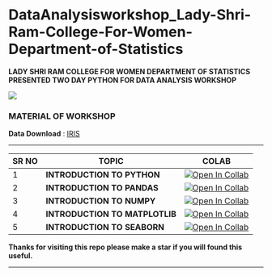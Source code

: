 # DataAnalysisworkshop_Lady-Shri-Ram-College-For-Women-Department-of-Statistics
**LADY SHRI RAM COLLEGE FOR WOMEN DEPARTMENT OF STATISTICS PRESENTED TWO DAY PYTHON FOR DATA ANALYSIS WORKSHOP**

![](https://media-exp1.licdn.com/dms/image/C5622AQEdZpXMHpbHaQ/feedshare-shrink_800/0/1642754743129?e=1645660800&v=beta&t=EfDQ3uoYVl1-LMoyU0Iia2khSHtI4er8CiKm11NbxrY)

### **MATERIAL OF WORKSHOP**

**Data Download**  : [IRIS](https://raw.githubusercontent.com/ashishpatel26/DataAnalysisworkshop_Lady-Shri-Ram-College-For-Women-Department-of-Statistics/main/Iris.csv)

---

| SR NO | TOPIC                          | COLAB                                                        |
| ----- | ------------------------------ | ------------------------------------------------------------ |
| 1     | **INTRODUCTION TO PYTHON**     | [![Open In Collab](https://camo.githubusercontent.com/84f0493939e0c4de4e6dbe113251b4bfb5353e57134ffd9fcab6b8714514d4d1/68747470733a2f2f636f6c61622e72657365617263682e676f6f676c652e636f6d2f6173736574732f636f6c61622d62616467652e737667)](https://colab.research.google.com/github/ashishpatel26/DataAnalysisworkshop_Lady-Shri-Ram-College-For-Women-Department-of-Statistics/blob/main/Notebooks/Introduction%20to%20python.ipynb) |
| 2     | **INTRODUCTION TO PANDAS**     | [![Open In Collab](https://camo.githubusercontent.com/84f0493939e0c4de4e6dbe113251b4bfb5353e57134ffd9fcab6b8714514d4d1/68747470733a2f2f636f6c61622e72657365617263682e676f6f676c652e636f6d2f6173736574732f636f6c61622d62616467652e737667)](https://colab.research.google.com/github/ashishpatel26/DataAnalysisworkshop_Lady-Shri-Ram-College-For-Women-Department-of-Statistics/blob/main/Notebooks/Introduction%20to%20pandas.ipynb) |
| 3     | **INTRODUCTION TO NUMPY**      | [![Open In Collab](https://camo.githubusercontent.com/84f0493939e0c4de4e6dbe113251b4bfb5353e57134ffd9fcab6b8714514d4d1/68747470733a2f2f636f6c61622e72657365617263682e676f6f676c652e636f6d2f6173736574732f636f6c61622d62616467652e737667)](https://colab.research.google.com/github/ashishpatel26/DataAnalysisworkshop_Lady-Shri-Ram-College-For-Women-Department-of-Statistics/blob/main/Notebooks/Introduction%20to%20numpy.ipynb) |
| 4     | **INTRODUCTION TO MATPLOTLIB** | [![Open In Collab](https://camo.githubusercontent.com/84f0493939e0c4de4e6dbe113251b4bfb5353e57134ffd9fcab6b8714514d4d1/68747470733a2f2f636f6c61622e72657365617263682e676f6f676c652e636f6d2f6173736574732f636f6c61622d62616467652e737667)](https://colab.research.google.com/github/ashishpatel26/DataAnalysisworkshop_Lady-Shri-Ram-College-For-Women-Department-of-Statistics/blob/main/Notebooks/Introduction%20to%20matplotlib.ipynb) |
| 5     | **INTRODUCTION TO SEABORN**    | [![Open In Collab](https://camo.githubusercontent.com/84f0493939e0c4de4e6dbe113251b4bfb5353e57134ffd9fcab6b8714514d4d1/68747470733a2f2f636f6c61622e72657365617263682e676f6f676c652e636f6d2f6173736574732f636f6c61622d62616467652e737667)](https://colab.research.google.com/github/ashishpatel26/DataAnalysisworkshop_Lady-Shri-Ram-College-For-Women-Department-of-Statistics/blob/main/Notebooks/Introduction%20to%20seaborn.ipynb) |

**Thanks for visiting this repo please make a star if you will found this useful.**

---



